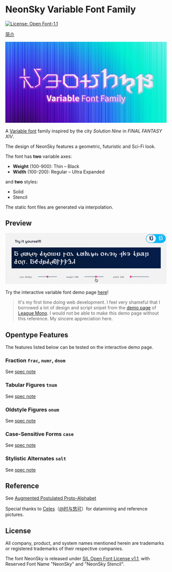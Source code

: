 # NeonSky Variable Font Family
 [![License: Open Font-1.1](https://img.shields.io/badge/License-OFL_1.1-lightgreen.svg)](https://opensource.org/licenses/OFL-1.1)

[简介](README_CN.md)

 ![repo](preview/repo.png)

A [Variable font](https://web.dev/variable-fonts/) family inspired by the city _Solution Nine_ in _FINAL FANTASY XIV_.

The design of NeonSky features a geometric, futuristic and Sci-Fi look.

The font has **two** variable axes:

- **Weight** (100-900): Thin – Black
- **Width** (100-200): Regular – Ultra Expanded

and **two** styles:

- Solid
- Stencil


The static font files are generated via interpolation.

## Preview

![Interactive Demo Animated Image](https://raw.githubusercontent.com/karaipsum/NeonSky-Font/main/preview/InteractiveDemo.gif)

Try the interactive variable font demo page [here](https://karaipsum.github.io/neonsky-demo.html)!

> It's my first time doing web development. I feel very shameful that I borrowed a lot of design and script snipet from the [demo page](https://demos.tyfromtheinternet.com/leaguemonovariable/) of [League Mono](https://github.com/theleagueof/league-mono). I would not be able to make this demo page without this reference. My sincere appreciation here.

## Opentype Features

The features listed below can be tested on the interactive demo page.

### Fraction `frac`, `numr`, `dnom`

See [spec note](https://learn.microsoft.com/en-us/typography/opentype/spec/features_fj#frac)

### Tabular Figures `tnum`

See [spec note](https://learn.microsoft.com/en-us/typography/opentype/spec/features_pt#tnum)

### Oldstyle Figures `onum`

See [spec note](https://learn.microsoft.com/en-us/typography/opentype/spec/features_ko#onum)

### Case-Sensitive Forms `case`

See [spec note](https://learn.microsoft.com/en-us/typography/opentype/spec/features_ae#case)

### Stylistic Alternates `salt`

See [spec note](https://learn.microsoft.com/en-us/typography/opentype/spec/features_pt#salt)

## Reference

See [Augmented Postulated Proto-Alphabet](https://github.com/karaipsum/Postulated-Proto-Alphabet)

Special thanks to [Celes](https://club.huijiwiki.com/wiki/%E7%89%B9%E6%AE%8A:%E9%A9%BE%E9%A9%B6%E5%AE%A4#/user/45979/main)（[@时与悠可](https://weibo.com/u/3506214112)）for datamining and reference pictures.

## License

All company, product, and system names mentioned herein are trademarks or registered trademarks of their respective companies.

The font NeonSky is released under [SIL Open Font License v1.1](https://openfontlicense.org/), with Reserved Font Name "NeonSky" and "NeonSky Stencil".
